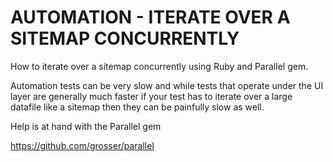 # AUTOMATION - ITERATE OVER A SITEMAP CONCURRENTLY
How to iterate over a sitemap concurrently using Ruby and Parallel gem.

Automation tests can be very slow and while tests that operate under the UI layer are generally much faster if your test has to iterate over a large datafile like a sitemap then they can be painfully slow as well.

Help is at hand with the Parallel gem 

https://github.com/grosser/parallel

